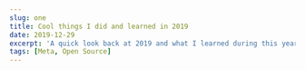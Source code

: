 ```yaml
---
slug: one
title: Cool things I did and learned in 2019
date: 2019-12-29
excerpt: 'A quick look back at 2019 and what I learned during this year.'
tags: [Meta, Open Source]
---
```

